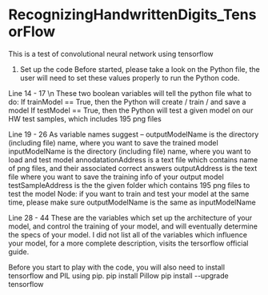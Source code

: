 # RecognizingHandwrittenDigits_TensorFlow
This is a test of convolutional neural network using tensorflow

1.	Set up the code
Before started, please take a look on the Python file, the user will need to set these values properly to run the Python code.

Line 14 - 17 \n
These two boolean variables will tell the python file what to do:
If trainModel == True, then the Python will create / train / and save a model
If testModel == True, then the Python will test a given model on our HW test samples, which includes 195 png files

Line 19 - 26
As variable names suggest –
outputModelName is the directory (including file) name, where you want to save the trained model
inputModelName is the directory (including file) name, where you want to load and test model
annodatationAddress is a text file which contains name of png files, and their associated correct answers
outputAddress is the text file where you want to save the training info of your output model
testSampleAddress is the the given folder which contains 195 png files to test the model
Node: if you want to train and test your model at the same time, please make sure outputModelName is the same as inputModelName

Line 28 - 44
These are the variables which set up the architecture of your model, and control the training of your model, and will eventually determine the specs of your model.
I did not list all of the variables which influence your model, for a more complete description, visits the tersorflow official guide.


Before you start to play with the code, you will also need to install tensorflow and PIL using pip.
pip install Pillow
pip install --upgrade tensorflow









